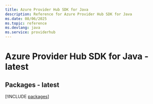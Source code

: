 ```yaml
---
title: Azure Provider Hub SDK for Java
description: Reference for Azure Provider Hub SDK for Java
ms.date: 08/06/2025
ms.topic: reference
ms.devlang: java
ms.service: providerhub
---
```

# Azure Provider Hub SDK for Java - latest
## Packages - latest
[!INCLUDE [packages](provider-hub-index.md)]